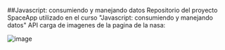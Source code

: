 ##Javascript: consumiendo y manejando datos
Repositorio del proyecto SpaceApp utilizado en el curso "Javascript: consumiendo y manejando datos"
 
API carga de imagenes de la pagina de la nasa:

![image](https://github.com/yancarmtz/Spaceapp/assets/61806656/e0b5e938-bcc2-4ac2-93e7-6b17ace5cac9)

 
